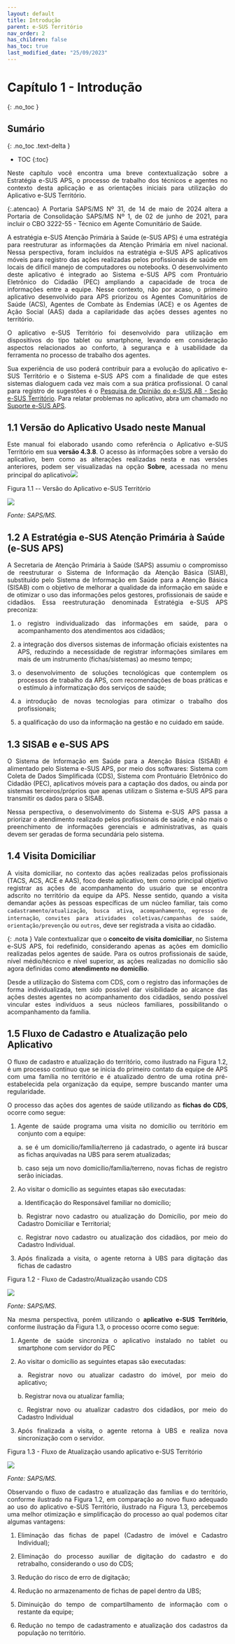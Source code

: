 ```yaml
---
layout: default
title: Introdução
parent: e-SUS Território
nav_order: 2
has_children: false
has_toc: true
last_modified_date: "25/09/2023"
---
```


<head>
    <style>
        p{text-align:justify};
    </style>
</head>


# Capítulo 1 - Introdução
{: .no_toc }

## Sumário
{: .no_toc .text-delta }

- TOC
{:toc}

Neste capítulo você encontra uma breve contextualização sobre a Estratégia e-SUS APS, o processo de trabalho dos técnicos e agentes no contexto desta aplicação e as orientações iniciais para utilização do Aplicativo e-SUS Território.

{:.atencao}
A Portaria SAPS/MS Nº 31, de 14 de maio de 2024 altera a Portaria de Consolidação SAPS/MS Nº 1, de 02 de junho de 2021, para incluir o CBO 3222-55 - Técnico em Agente Comunitário de Saúde. 

A estratégia e-SUS Atenção Primária à Saúde (e-SUS APS) é uma estratégia para reestruturar as informações da Atenção Primária em nível nacional. Nessa perspectiva, foram incluídos na estratégia e-SUS APS aplicativos móveis para registro das ações realizadas pelos profissionais de saúde em locais de difícil manejo de computadores ou notebooks. O desenvolvimento deste aplicativo é integrado ao Sistema e-SUS APS com Prontuário Eletrônico do Cidadão (PEC) ampliando a capacidade de troca de informações entre a equipe. Nesse contexto, não por acaso, o primeiro aplicativo desenvolvido para APS priorizou os Agentes Comunitários de Saúde (ACS), Agentes de Combate às Endemias (ACE) e os Agentes de Ação Social (AAS) dada a capilaridade das ações desses agentes no território.

O aplicativo e-SUS Território foi desenvolvido para utilização em dispositivos do tipo tablet ou smartphone, levando em consideração aspectos relacionados ao conforto, à segurança e à usabilidade da ferramenta no processo de trabalho dos agentes. 

Sua experiência de uso poderá contribuir para a evolução do aplicativo e-SUS Território e o Sistema e-SUS APS com a finalidade de que estes sistemas dialoguem cada vez mais com a sua prática profissional. O canal para registro de sugestões é o [Pesquisa de Opinião do e-SUS AB - Seção e-SUS Território](http://sisaps.saude.gov.br/pesquisa/). Para relatar problemas no aplicativo, abra um chamado no [Suporte e-SUS APS](http://esusaps.bridge.ufsc.br/pt-BR/support/login).

## 1.1 Versão do Aplicativo Usado neste Manual

Este manual foi elaborado usando como referência o Aplicativo e-SUS Território em sua **versão 4.3.8**. O acesso às informações sobre a versão do aplicativo, bem como as alterações realizadas nesta e nas versões anteriores, podem ser visualizadas na opção **Sobre**, acessada no menu principal do aplicativo![](media/image2.png)

Figura 1.1 -- Versão do Aplicativo e-SUS Território

![](media/image3.png)

*Fonte: SAPS/MS.*

## 1.2 A Estratégia e-SUS Atenção Primária à Saúde (e-SUS APS)

A Secretaria de Atenção Primária à Saúde (SAPS) assumiu o compromisso de reestruturar o Sistema de Informação da Atenção Básica (SIAB), substituído pelo Sistema de Informação em Saúde para a Atenção Básica (SISAB) com o objetivo de melhorar a qualidade da informação em saúde e de otimizar o uso das informações pelos gestores, profissionais de saúde e cidadãos. Essa reestruturação denominada Estratégia e-SUS APS preconiza:

1.  o registro individualizado das informações em saúde, para o acompanhamento dos atendimentos aos cidadãos;

2.  a integração dos diversos sistemas de informação oficiais existentes na APS, reduzindo a necessidade de registrar informações similares em mais de um instrumento (fichas/sistemas) ao mesmo tempo;

3.  o desenvolvimento de soluções tecnológicas que contemplem os processos de trabalho da APS, com recomendações de boas práticas e o estímulo à informatização dos serviços de saúde;

4.  a introdução de novas tecnologias para otimizar o trabalho dos profissionais;

5.  a qualificação do uso da informação na gestão e no cuidado em saúde.

## 1.3 SISAB e e-SUS APS

O Sistema de Informação em Saúde para a Atenção Básica (SISAB) é alimentado pelo Sistema e-SUS APS, por meio dos softwares: Sistema com Coleta de Dados Simplificada (CDS), Sistema com Prontuário Eletrônico do Cidadão (PEC), aplicativos móveis para a captação dos dados, ou ainda por sistemas terceiros/próprios que apenas utilizam o Sistema e-SUS APS para transmitir os dados para o SISAB.

Nessa perspectiva, o desenvolvimento do Sistema e-SUS APS passa a priorizar o atendimento realizado pelos profissionais de saúde, e não mais o preenchimento de informações gerenciais e administrativas, as quais devem ser geradas de forma secundária pelo sistema.

## 1.4 Visita Domiciliar

A visita domiciliar, no contexto das ações realizadas pelos profissionais (TACS, ACS, ACE e AAS), foco deste aplicativo, tem como principal objetivo registrar as ações de acompanhamento do usuário que se encontra adscrito no território da equipe da APS. Nesse sentido, quando a visita demandar ações às pessoas específicas de um núcleo familiar, tais como `cadastramento/atualização`, `busca ativa`, `acompanhamento`, `egresso de internação`, `convites para atividades coletivas/campanhas de saúde`, `orientação/prevenção` ou `outros`, deve ser registrada a visita ao cidadão.

{: .nota }
Vale contextualizar que o **conceito de visita domiciliar**, no Sistema e-SUS APS, foi redefinido, considerando apenas as ações em domicílio realizadas pelos agentes de saúde. Para os outros profissionais de saúde, nível médio/técnico e nível superior, as ações realizadas no domicílio são agora definidas como **atendimento no domicílio**.

Desde a utilização do Sistema com CDS, com o registro das informações de forma individualizada, tem sido possível dar visibilidade ao alcance das ações destes agentes no acompanhamento dos cidadãos, sendo possível vincular estes indivíduos a seus núcleos familiares, possibilitando o acompanhamento da família.

## 1.5 Fluxo de Cadastro e Atualização pelo Aplicativo

O fluxo de cadastro e atualização do território, como ilustrado na Figura 1.2, é um processo contínuo que se inicia do primeiro contato da equipe de APS com uma família no território e é atualizado dentro de uma rotina pré-estabelecida pela organização da equipe, sempre buscando manter uma regularidade.

O processo das ações dos agentes de saúde utilizando as **fichas do CDS**, ocorre como segue:

1.  Agente de saúde programa uma visita no domicílio ou território em conjunto com a equipe:

    a.  se é um domicílio/família/terreno já cadastrado, o agente irá buscar as fichas arquivadas na UBS para serem atualizadas;

    b.  caso seja um novo domicílio/família/terreno, novas fichas de registro serão iniciadas.

2.  Ao visitar o domicílio as seguintes etapas são executadas:

    a.  Identificação do Responsável familiar no domicílio;

    b.  Registrar novo cadastro ou atualização do Domicílio, por meio do Cadastro Domiciliar e Territorial;

    c.  Registrar novo cadastro ou atualização dos cidadãos, por meio do Cadastro Individual.

3.  Após finalizada a visita, o agente retorna à UBS para digitação das fichas de cadastro

Figura 1.2 - Fluxo de Cadastro/Atualização usando CDS

![](media/image4.png)

*Fonte: SAPS/MS*.

Na mesma perspectiva, porém utilizando o **aplicativo e-SUS Território**, conforme ilustração da Figura 1.3, o processo ocorre como segue:

1.  Agente de saúde sincroniza o aplicativo instalado no tablet ou smartphone com servidor do PEC

2.  Ao visitar o domicílio as seguintes etapas são executadas:

    a.  Registrar novo ou atualizar cadastro do imóvel, por meio do aplicativo;

    b.  Registrar nova ou atualizar família;

    c.  Registrar novo ou atualizar cadastro dos cidadãos, por meio do Cadastro Individual

3.  Após finalizada a visita, o agente retorna à UBS e realiza nova sincronização com o servidor.

Figura 1.3 - Fluxo de Atualização usando aplicativo e-SUS Território

![](media/image5.png)

*Fonte: SAPS/MS.*

Observando o fluxo de cadastro e atualização das famílias e do território, conforme ilustrado na Figura 1.2, em comparação ao novo fluxo adequado ao uso do aplicativo e-SUS Território, ilustrado na Figura 1.3, percebemos uma melhor otimização e simplificação do processo ao qual podemos citar algumas vantagens:

1.  Eliminação das fichas de papel (Cadastro de imóvel e Cadastro Individual);

2.  Eliminação do processo auxiliar de digitação do cadastro e do retrabalho, considerando o uso do CDS;

3.  Redução do risco de erro de digitação; 

4.  Redução no armazenamento de fichas de papel dentro da UBS;

5.  Diminuição do tempo de compartilhamento de informação com o restante da equipe;

6.  Redução no tempo de cadastramento e atualização dos cadastros da população no território.
